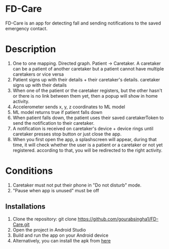 # FD-Care
FD-Care is an app for detecting fall and sending notifications to the saved emergency contact.

# Description
1) One to one mapping. Directed graph. Patient -> Caretaker. A caretaker can be a patient of another caretaker
but a patient cannot have multiple caretakers or vice versa
2) Patient signs up with their details + their caretaker's details. caretaker signs up with their details
3) When one of the patient or the caretaker registers, but the other hasn't or there is no link between them yet,
then a popup will show in home activity.
4) Accelerometer sends x, y, z coordinates to ML model
5) ML model returns true if patient falls down
6) When patient falls down, the patient uses their saved caretakerToken to send the notification to their caretaker.
7) A notification is received on caretaker's device + device rings until caretaker presses stop button or just close the app.
8) When you first open the app, a splashscreen will appear, during that time, it will check whether the user is
a patient or a caretaker or not yet registered. according to that, you will be redirected to the right activity.

# Conditions
1) Caretaker must not put their phone in "Do not disturb" mode.
2) "Pause when app is unused" must be off

## Installations
1. Clone the repository: git clone https://github.com/gourabsingha1/FD-Care.git
2. Open the project in Android Studio
3. Build and run the app on your Android device
4. Alternatively, you can install the apk from [here](https://drive.google.com/file/d/19enzprKiBJ0ehA8azwsbhQRxNeN2nsko/view?usp=sharing)
